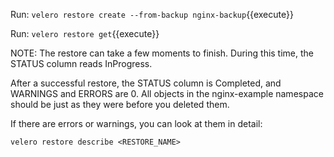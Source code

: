 Run: `velero restore create --from-backup nginx-backup`{{execute}}

Run: `velero restore get`{{execute}}

NOTE: The restore can take a few moments to finish. During this time, the STATUS column reads InProgress.

After a successful restore, the STATUS column is Completed, and WARNINGS and ERRORS are 0. All objects in the nginx-example namespace should be just as they were before you deleted them.

If there are errors or warnings, you can look at them in detail:

`velero restore describe <RESTORE_NAME>`
